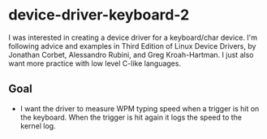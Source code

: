 # device-driver-keyboard-2
I was interested in creating a device driver for a keyboard/char device. I'm following advice and examples in Third Edition of Linux Device Drivers, by Jonathan Corbet, Alessandro Rubini, and Greg Kroah-Hartman. I just also want more practice with low level C-like languages.

## Goal
 - I want the driver to measure WPM typing speed when a trigger is hit on the keyboard. When the trigger is hit again it logs the speed to the kernel log.
